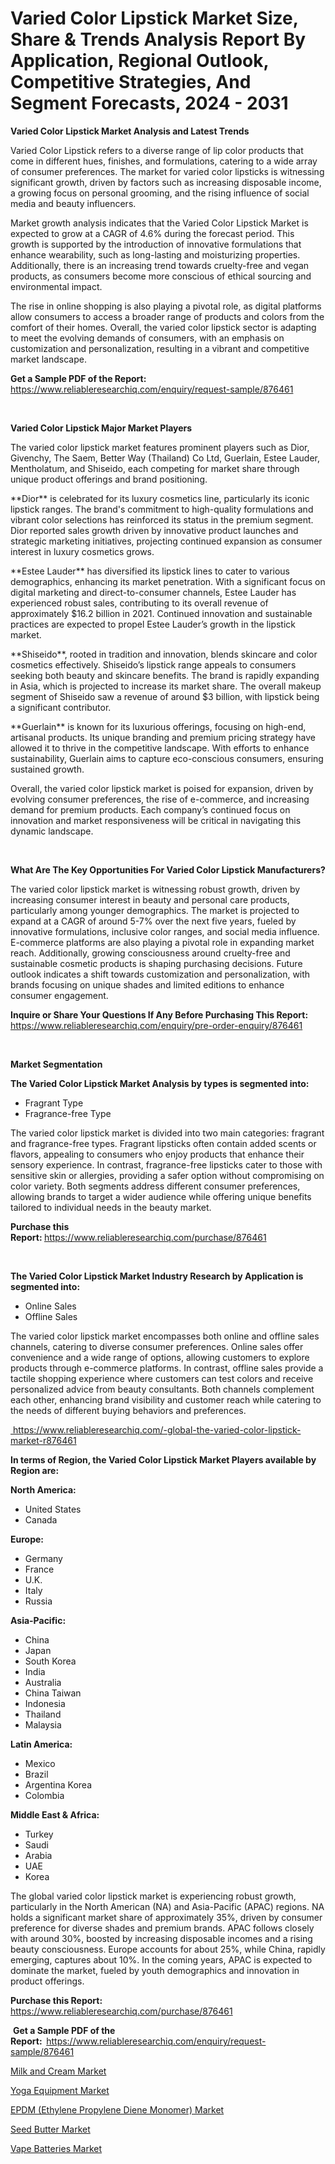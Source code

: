 <p><h1>Varied Color Lipstick Market Size, Share & Trends Analysis Report By Application, Regional Outlook, Competitive Strategies, And Segment Forecasts, 2024 - 2031</h1></p><p><strong>Varied Color Lipstick Market Analysis and Latest Trends</strong></p>
<p><p>Varied Color Lipstick refers to a diverse range of lip color products that come in different hues, finishes, and formulations, catering to a wide array of consumer preferences. The market for varied color lipsticks is witnessing significant growth, driven by factors such as increasing disposable income, a growing focus on personal grooming, and the rising influence of social media and beauty influencers.</p><p>Market growth analysis indicates that the Varied Color Lipstick Market is expected to grow at a CAGR of 4.6% during the forecast period. This growth is supported by the introduction of innovative formulations that enhance wearability, such as long-lasting and moisturizing properties. Additionally, there is an increasing trend towards cruelty-free and vegan products, as consumers become more conscious of ethical sourcing and environmental impact.</p><p>The rise in online shopping is also playing a pivotal role, as digital platforms allow consumers to access a broader range of products and colors from the comfort of their homes. Overall, the varied color lipstick sector is adapting to meet the evolving demands of consumers, with an emphasis on customization and personalization, resulting in a vibrant and competitive market landscape.</p></p>
<p><strong>Get a Sample PDF of the Report:&nbsp;</strong> <a href="https://www.reliableresearchiq.com/enquiry/request-sample/876461">https://www.reliableresearchiq.com/enquiry/request-sample/876461</a></p>
<p>&nbsp;</p>
<p><strong>Varied Color Lipstick Major Market Players</strong></p>
<p><p>The varied color lipstick market features prominent players such as Dior, Givenchy, The Saem, Better Way (Thailand) Co Ltd, Guerlain, Estee Lauder, Mentholatum, and Shiseido, each competing for market share through unique product offerings and brand positioning.</p><p>**Dior** is celebrated for its luxury cosmetics line, particularly its iconic lipstick ranges. The brand's commitment to high-quality formulations and vibrant color selections has reinforced its status in the premium segment. Dior reported sales growth driven by innovative product launches and strategic marketing initiatives, projecting continued expansion as consumer interest in luxury cosmetics grows.</p><p>**Estee Lauder** has diversified its lipstick lines to cater to various demographics, enhancing its market penetration. With a significant focus on digital marketing and direct-to-consumer channels, Estee Lauder has experienced robust sales, contributing to its overall revenue of approximately $16.2 billion in 2021. Continued innovation and sustainable practices are expected to propel Estee Lauder’s growth in the lipstick market.</p><p>**Shiseido**, rooted in tradition and innovation, blends skincare and color cosmetics effectively. Shiseido’s lipstick range appeals to consumers seeking both beauty and skincare benefits. The brand is rapidly expanding in Asia, which is projected to increase its market share. The overall makeup segment of Shiseido saw a revenue of around $3 billion, with lipstick being a significant contributor.</p><p>**Guerlain** is known for its luxurious offerings, focusing on high-end, artisanal products. Its unique branding and premium pricing strategy have allowed it to thrive in the competitive landscape. With efforts to enhance sustainability, Guerlain aims to capture eco-conscious consumers, ensuring sustained growth.</p><p>Overall, the varied color lipstick market is poised for expansion, driven by evolving consumer preferences, the rise of e-commerce, and increasing demand for premium products. Each company’s continued focus on innovation and market responsiveness will be critical in navigating this dynamic landscape.</p></p>
<p>&nbsp;</p>
<p><strong>What Are The Key Opportunities For Varied Color Lipstick Manufacturers?</strong></p>
<p><p>The varied color lipstick market is witnessing robust growth, driven by increasing consumer interest in beauty and personal care products, particularly among younger demographics. The market is projected to expand at a CAGR of around 5-7% over the next five years, fueled by innovative formulations, inclusive color ranges, and social media influence. E-commerce platforms are also playing a pivotal role in expanding market reach. Additionally, growing consciousness around cruelty-free and sustainable cosmetic products is shaping purchasing decisions. Future outlook indicates a shift towards customization and personalization, with brands focusing on unique shades and limited editions to enhance consumer engagement.</p></p>
<p><strong>Inquire or Share Your Questions If Any Before Purchasing This Report:</strong> <a href="https://www.reliableresearchiq.com/enquiry/pre-order-enquiry/876461">https://www.reliableresearchiq.com/enquiry/pre-order-enquiry/876461</a></p>
<p>&nbsp;</p>
<p><strong>Market Segmentation</strong></p>
<p><strong>The Varied Color Lipstick Market Analysis by types is segmented into:</strong></p>
<p><ul><li>Fragrant Type</li><li>Fragrance-free Type</li></ul></p>
<p><p>The varied color lipstick market is divided into two main categories: fragrant and fragrance-free types. Fragrant lipsticks often contain added scents or flavors, appealing to consumers who enjoy products that enhance their sensory experience. In contrast, fragrance-free lipsticks cater to those with sensitive skin or allergies, providing a safer option without compromising on color variety. Both segments address different consumer preferences, allowing brands to target a wider audience while offering unique benefits tailored to individual needs in the beauty market.</p></p>
<p><strong>Purchase this Report:&nbsp;</strong><a href="https://www.reliableresearchiq.com/purchase/876461">https://www.reliableresearchiq.com/purchase/876461</a></p>
<p>&nbsp;</p>
<p><strong>The Varied Color Lipstick Market Industry Research by Application is segmented into:</strong></p>
<p><ul><li>Online Sales</li><li>Offline Sales</li></ul></p>
<p><p>The varied color lipstick market encompasses both online and offline sales channels, catering to diverse consumer preferences. Online sales offer convenience and a wide range of options, allowing customers to explore products through e-commerce platforms. In contrast, offline sales provide a tactile shopping experience where customers can test colors and receive personalized advice from beauty consultants. Both channels complement each other, enhancing brand visibility and customer reach while catering to the needs of different buying behaviors and preferences.</p></p>
<p><a href="https://www.reliableresearchiq.com/-global-the-varied-color-lipstick-market-r876461">&nbsp;https://www.reliableresearchiq.com/-global-the-varied-color-lipstick-market-r876461</a></p>
<p><strong>In terms of Region, the Varied Color Lipstick Market Players available by Region are:</strong></p>
<p>
    <p> <strong> North America: </strong>
        <ul>
            <li>United States</li>
            <li>Canada</li>
        </ul>
        </p> 
    <p> <strong> Europe: </strong>
        <ul>
            <li>Germany</li>
            <li>France</li>
            <li>U.K.</li>
            <li>Italy</li>
            <li>Russia</li>
        </ul>
        </p> 
    <p> <strong> Asia-Pacific: </strong>
        <ul>
            <li>China</li>
            <li>Japan</li>
            <li>South Korea</li>
            <li>India</li>
            <li>Australia</li>
            <li>China Taiwan</li>
            <li>Indonesia</li>
            <li>Thailand</li>
            <li>Malaysia</li>
        </ul>
        </p> 
    <p> <strong> Latin America: </strong>
        <ul>
            <li>Mexico</li>
            <li>Brazil</li>
            <li>Argentina Korea</li>
            <li>Colombia</li>
        </ul>
        </p> 
    <p> <strong> Middle East & Africa: </strong>
        <ul>
            <li>Turkey</li>
            <li>Saudi</li>
            <li>Arabia</li>
            <li>UAE</li>
            <li>Korea</li>
        </ul>
    </p>
    </p>
<p><p>The global varied color lipstick market is experiencing robust growth, particularly in the North American (NA) and Asia-Pacific (APAC) regions. NA holds a significant market share of approximately 35%, driven by consumer preference for diverse shades and premium brands. APAC follows closely with around 30%, boosted by increasing disposable incomes and a rising beauty consciousness. Europe accounts for about 25%, while China, rapidly emerging, captures about 10%. In the coming years, APAC is expected to dominate the market, fueled by youth demographics and innovation in product offerings.</p></p>
<p><strong>Purchase this Report: </strong><a href="https://www.reliableresearchiq.com/purchase/876461">https://www.reliableresearchiq.com/purchase/876461</a></p>
<p>&nbsp;<strong>Get a Sample PDF of the Report:&nbsp;&nbsp;</strong><a href="https://www.reliableresearchiq.com/enquiry/request-sample/876461">https://www.reliableresearchiq.com/enquiry/request-sample/876461</a></p>
<p><strong></strong></p>
<p><p><a href="https://www.linkedin.com/pulse/emerging-trends-milk-cream-market-global-outlook-future-ojfxc?trackingId=sDcTeBF0TpCiMkupLo%2BwLA%3D%3D">Milk and Cream Market</a></p><p><a href="https://www.linkedin.com/pulse/insights-yoga-equipment-market-share-competitive-landscape-period-hgicf?trackingId=SXjjK9NeTSapqeDZi51kBQ%3D%3D">Yoga Equipment Market</a></p><p><a href="https://issuu.com/reportprime-2/docs/epdm-ethylene-propylene-diene-monom_396b5968c0c0b8">EPDM (Ethylene Propylene Diene Monomer) Market</a></p><p><a href="https://www.linkedin.com/pulse/seed-butter-market-global-regional-analysis-focus-region-jootf?trackingId=%2BEQGvTFETKO%2FiJYUB6%2FjZg%3D%3D">Seed Butter Market</a></p><p><a href="https://github.com/RickHolmes3/Market-Research-Report-List-6/blob/main/vape-batteries-market.md">Vape Batteries Market</a></p></p>